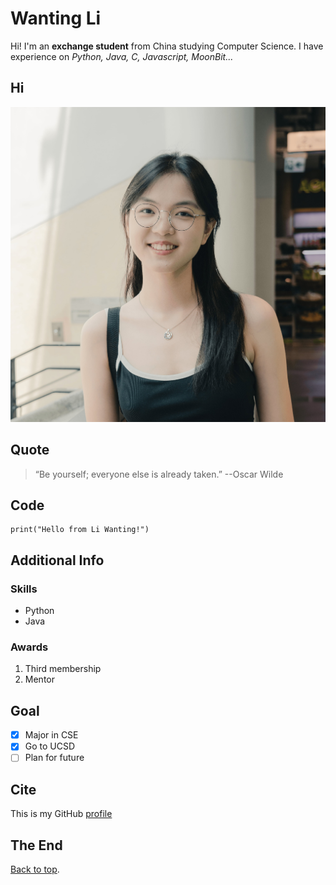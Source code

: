 # Wanting Li

Hi! I'm an **exchange student** from China studying Computer Science. I have experience on *Python, Java, C, Javascript, MoonBit...*

## Hi
![A image of me in Hongkong](wantingli.jpg)

## Quote
> “Be yourself; everyone else is already taken.”  --Oscar Wilde

## Code
```
print("Hello from Li Wanting!")
```

## Additional Info

### Skills
- Python
- Java

### Awards
1. Third membership
2. Mentor

## Goal

- [x] Major in CSE
- [x] Go to UCSD 
- [ ] Plan for future 

## Cite
This is my GitHub [profile](https://github.com/alkane7)

## The End
[Back to top](#wanting-li).